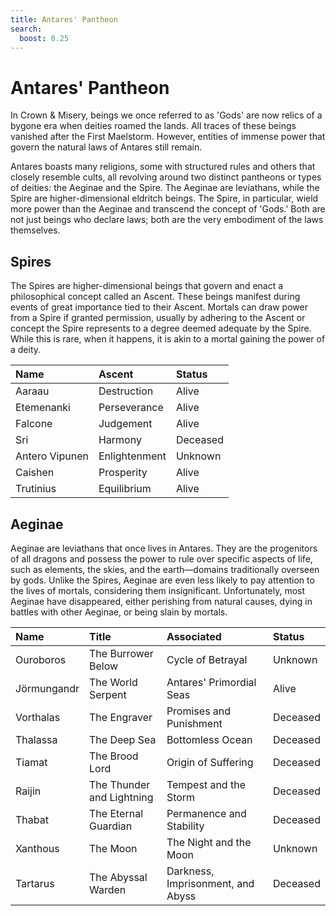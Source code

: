 ```yaml
---
title: Antares' Pantheon
search:
  boost: 0.25
---
```


# Antares' Pantheon

In Crown & Misery, beings we once referred to as 'Gods' are now relics of a bygone era when deities roamed the lands. All traces of these beings vanished after the First Maelstorm. However, entities of immense power that govern the natural laws of Antares still remain. 

Antares boasts many religions, some with structured rules and others that closely resemble cults, all revolving around two distinct pantheons or types of deities: the Aeginae and the Spire. The Aeginae are leviathans, while the Spire are higher-dimensional eldritch beings. The Spire, in particular, wield more power than the Aeginae and transcend the concept of 'Gods.' Both are not just beings who declare laws; both are the very embodiment of the laws themselves.

## Spires

The Spires are higher-dimensional beings that govern and enact a philosophical concept called an Ascent. These beings manifest during events of great importance tied to their Ascent. Mortals can draw power from a Spire if granted permission, usually by adhering to the Ascent or concept the Spire represents to a degree deemed adequate by the Spire. While this is rare, when it happens, it is akin to a mortal gaining the power of a deity.

| Name | Ascent | Status |
|:--|:--|:--|
| Aaraau | Destruction | Alive |
| Etemenanki | Perseverance | Alive |
| Falcone | Judgement | Alive |
| Sri | Harmony |  Deceased |
| Antero Vipunen | Enlightenment | Unknown |
| Caishen | Prosperity | Alive |
| Trutinius | Equilibrium | Alive |

## Aeginae

Aeginae are leviathans that once lives in Antares. They are the progenitors of all dragons and possess the power to rule over specific aspects of life, such as elements, the skies, and the earth—domains traditionally overseen by gods. Unlike the Spires, Aeginae are even less likely to pay attention to the lives of mortals, considering them insignificant. Unfortunately, most Aeginae have disappeared, either perishing from natural causes, dying in battles with other Aeginae, or being slain by mortals.

| Name | Title | Associated | Status |
|:--|:--|:--|:--|
| Ouroboros | The Burrower Below | Cycle of Betrayal | Unknown |
| Jörmungandr | The World Serpent | Antares' Primordial Seas | Alive |
| Vorthalas | The Engraver | Promises and Punishment | Deceased |
| Thalassa | The Deep Sea | Bottomless Ocean | Deceased |
| Tiamat | The Brood Lord | Origin of Suffering | Deceased|
| Raijin | The Thunder and Lightning | Tempest and the Storm | Deceased |
| Thabat | The Eternal Guardian | Permanence and Stability | Deceased |
| Xanthous | The Moon | The Night and the Moon | Unknown |
| Tartarus | The Abyssal Warden | Darkness, Imprisonment, and Abyss | Deceased |